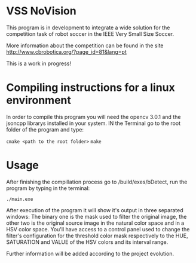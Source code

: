 # VSS NoVision

This program is in development to integrate a wide solution for the competition task of robot soccer in the IEEE Very Small Size Soccer. 

More information about the competition can be found in the site http://www.cbrobotica.org/?page_id=81&lang=pt

This is a work in progress!

# Compiling instructions for a linux environment
In order to compile this program you will need the opencv 3.0.1 and the jsoncpp librarys installed in your system. IN the Terminal go to the root folder of the program and type:

`cmake <path to the root folder>`
`make`

# Usage
After finishing the compillation process go to /build/exes/bDetect, run the program by typing in the terminal:

`./main.exe`

After execution of the program it will show it's output in three separated windows: The binary one is the mask used to filter the original image, the other two is the original source image in the natural color space and in a HSV color space. You'll have access to a control panel used to change the filter's configuration for the threshold color mask respectively to the HUE, SATURATION and VALUE of the HSV colors and its interval range.

Further information will be added according to the project evolution.
